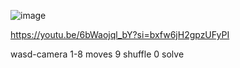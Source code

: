 ![image](https://github.com/drlinggg/Rubik-Cube/assets/124909828/899d5bc1-1e3d-46ae-a5fd-6e0fe9a25964)

https://youtu.be/6bWaojql_bY?si=bxfw6jH2gpzUFyPI

wasd-camera
1-8 moves
9 shuffle
0 solve
